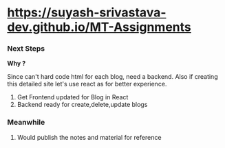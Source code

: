 # https://suyash-srivastava-dev.github.io/MT-Assignments

### Next Steps

**Why ?**

Since can't hard code html for each blog, need a backend. Also if creating this detailed site let's use react as for better experience.

1. Get Frontend updated for Blog in React
2. Backend ready for create,delete,update blogs

### Meanwhile

1. Would publish the notes and material for reference

